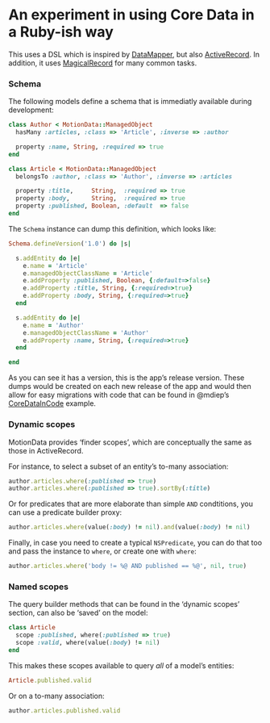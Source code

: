 # An experiment in using Core Data in a Ruby-ish way

This uses a DSL which is inspired by [DataMapper](http://datamapper.org), but
also [ActiveRecord](http://api.rubyonrails.org/classes/ActiveRecord/Base.html).
In addition, it uses [MagicalRecord](https://github.com/magicalpanda/MagicalRecord)
for many common tasks.

### Schema

The following models define a schema that is immediatly available during development:

```ruby
class Author < MotionData::ManagedObject
  hasMany :articles, :class => 'Article', :inverse => :author

  property :name, String, :required => true
end

class Article < MotionData::ManagedObject
  belongsTo :author, :class => 'Author', :inverse => :articles

  property :title,     String,  :required => true
  property :body,      String,  :required => true
  property :published, Boolean, :default  => false
end
```

The `Schema` instance can dump this definition, which looks like:

```ruby
Schema.defineVersion('1.0') do |s|

  s.addEntity do |e|
    e.name = 'Article'
    e.managedObjectClassName = 'Article'
    e.addProperty :published, Boolean, {:default=>false}
    e.addProperty :title, String, {:required=>true}
    e.addProperty :body, String, {:required=>true}
  end

  s.addEntity do |e|
    e.name = 'Author'
    e.managedObjectClassName = 'Author'
    e.addProperty :name, String, {:required=>true}
  end

end
```

As you can see it has a version, this is the app’s release version. These dumps
would be created on each new release of the app and would then allow for easy
migrations with code that can be found in @mdiep’s [CoreDataInCode][1] example.


### Dynamic scopes

MotionData provides ‘finder scopes’, which are conceptually the same as those
in ActiveRecord.

For instance, to select a subset of an entity’s to-many association:

```ruby
author.articles.where(:published => true)
author.articles.where(:published => true).sortBy(:title)
```

Or for predicates that are more elaborate than simple `AND` condtitions, you
can use a predicate builder proxy:

```ruby
author.articles.where(value(:body) != nil).and(value(:body) != nil)
```

Finally, in case you need to create a typical `NSPredicate`, you can do that
too and pass the instance to `where`, or create one with `where`:

```ruby
author.articles.where('body != %@ AND published == %@', nil, true)
```


### Named scopes

The query builder methods that can be found in the ‘dynamic scopes’ section,
can also be ‘saved’ on the model:

```ruby
class Article
  scope :published, where(:published => true)
  scope :valid, where(value(:body) != nil)
end
```

This makes these scopes available to query _all_ of a model’s entities:

```ruby
Article.published.valid
```

Or on a to-many association:

```ruby
author.articles.published.valid
```


[1]: https://github.com/mdiep/CoreDataInCode
